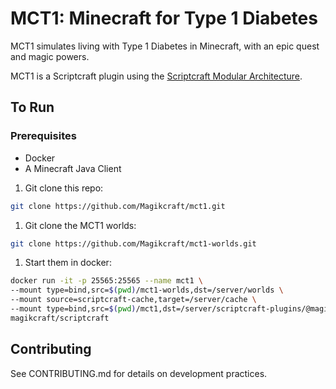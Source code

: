 # MCT1: Minecraft for Type 1 Diabetes

MCT1 simulates living with Type 1 Diabetes in Minecraft, with an epic quest and magic powers.

MCT1 is a Scriptcraft plugin using the [Scriptcraft Modular Architecture](https://github.com/Magikcraft/scriptcraft-modular-arch).

## To Run

### Prerequisites

-   Docker
-   A Minecraft Java Client

1. Git clone this repo:

```bash
git clone https://github.com/Magikcraft/mct1.git
```

1. Git clone the MCT1 worlds:

```bash
git clone https://github.com/Magikcraft/mct1-worlds.git
```

1. Start them in docker:

```bash
docker run -it -p 25565:25565 --name mct1 \
--mount type=bind,src=$(pwd)/mct1-worlds,dst=/server/worlds \
--mount source=scriptcraft-cache,target=/server/cache \
--mount type=bind,src=$(pwd)/mct1,dst=/server/scriptcraft-plugins/@magikcraft/mct1 \
magikcraft/scriptcraft
```

## Contributing

See CONTRIBUTING.md for details on development practices.
